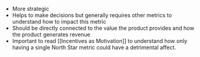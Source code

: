 - More strategic
- Helps to make decisions but generally requires other metrics to understand how to impact this metric
- Should be directly connected to the value the product provides and how the product generates revenue
- Important to read [[Incentives as Motivation]] to understand how only having a single North Star metric could have a detrimental affect. 